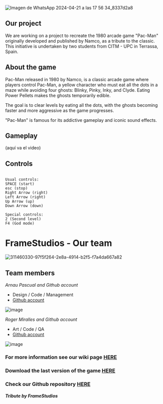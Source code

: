 ![Imagen de WhatsApp 2024-04-21 a las 17 56 34_8337d2a8](https://github.com/Pascra/Pac-Man/assets/160216424/ef9e5cbf-7fd0-4f13-bc90-53c4d20a6e49)

## Our project 

We are working on a project to recreate the 1980 arcade game "Pac-Man" originally developed and published by Namco, as a tribute to the classic. This initiative is undertaken by two students from CITM - UPC in Terrassa, Spain.

## About the game

Pac-Man released in 1980 by Namco, is a classic arcade game where players control Pac-Man, a yellow character who must eat all the dots in a maze while avoiding four ghosts: Blinky, Pinky, Inky, and Clyde. Eating Power Pellets makes the ghosts temporarily edible. 

The goal is to clear levels by eating all the dots, with the ghosts becoming faster and more aggressive as the game progresses. 

"Pac-Man" is famous for its addictive gameplay and iconic sound effects.

## Gameplay

(aquí va el video)

## Controls
~~~~~~~~~~~~~~~

Usual controls:
SPACE (start)
esc (stop)
Right Arrow (right)
Left Arrow (right)
Up Arrow (up)
Down Arrow (down)

Special controls:
2 (Second level)
F4 (God mode)

~~~~~~~~~~~~~~~

# FrameStudios - Our team

![311460330-97f5f264-2e8a-4914-b2f5-f7a4da667a82](https://github.com/Pascra/Pac-Man/assets/160216424/10c01ef0-be32-4d84-a5b6-701ed7fa1327)

## Team members

_Arnau Pascual and Github account_

* Design / Code / Management
* [Github account](https://github.com/Pascra)
  
 ![image](https://github.com/Pascra/Pac-Man/assets/160216424/46251066-7879-478c-afe9-56c7ef9d027b)


_Roger Miralles and Github account_

* Art / Code / QA
* [Github account](https://github.com/Roster247)
  
 ![image](https://github.com/Pascra/Pac-Man/assets/160216424/f4575d55-e701-4ef9-8ec8-652da0fecf6a)




### For more information see our wiki page [HERE](https://github.com/Pascra/Game-Analysis-Pac-Man/wiki)
### Download the last version of the game [HERE]()
### Check our Github repository [HERE](https://github.com/Pascra/Pac-Man)



#### _Tribute by FrameStudios_
